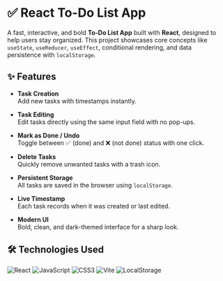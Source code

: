 # ✅ React To-Do List App

A fast, interactive, and bold **To-Do List App** built with **React**, designed 
to help users stay organized. This project showcases core concepts like 
`useState`, `useReducer`, `useEffect`, conditional rendering, and data 
persistence with `localStorage`.

## ✨ Features

- **Task Creation**  
  Add new tasks with timestamps instantly.

- **Task Editing**  
  Edit tasks directly using the same input field with no pop-ups.

- **Mark as Done / Undo**  
  Toggle between ✅ (done) and ❌ (not done) status with one click.

- **Delete Tasks**  
  Quickly remove unwanted tasks with a trash icon.

- **Persistent Storage**  
  All tasks are saved in the browser using `localStorage`.

- **Live Timestamp**  
  Each task records when it was created or last edited.

- **Modern UI**  
  Bold, clean, and dark-themed interface for a sharp look.

## 🛠️ Technologies Used

![React](https://img.shields.io/badge/React-20232A?style=flat&logo=react&logoColor=61DAFB)
![JavaScript](https://img.shields.io/badge/JavaScript-%23F7DF1E.svg?style=flat&logo=javascript&logoColor=black)
![CSS3](https://img.shields.io/badge/CSS3-%231572B6.svg?style=flat&logo=css3&logoColor=white)
![Vite](https://img.shields.io/badge/Vite-646CFF?style=flat&logo=vite&logoColor=white)
![LocalStorage](https://img.shields.io/badge/Storage-LocalStorage-ff9800?style=flat)
